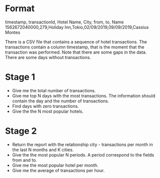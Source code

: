 # Format
 timestamp, transactionId, Hotel Name, City, from, to, Name
 1562672040000,279,Holiday Inn,Tokio,02/09/2019,09/09/2019,Cassius Montes

 There is a CSV file that contains a sequence of hotel transactions.
 The transactions contain a column timestamp, that is the moment that the transaction was performed.
 Note that there are some gaps in the data. There are some days without transactions.

 # Stage 1
   * Give me the total number of transactions.
   * Give me top N days with the most transactions. The information should contain the day and the number of transactions.
   * Find days with zero transactions.
   * Give the the N most popular hotels.

 # Stage 2
   * Return the report with the relationship city - transactions per month in the last N months and K cities.
   * Give the the most popular N periods. A period correspond to the fields from and to.
   * Give me the most popular hotel per month.
   * Give me the average of transactions per hour.
